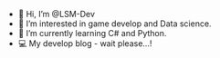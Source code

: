 - 👋 Hi, I’m @LSM-Dev
- 👀 I’m interested in game develop and Data science.
- 🌱 I’m currently learning C# and Python.
- 💻 My develop blog - wait please...!

<!---
Lee-Andy/Lee-Andy is a ✨ special ✨ repository because its `README.md` (this file) appears on your GitHub profile.
You can click the Preview link to take a look at your changes.
--->
